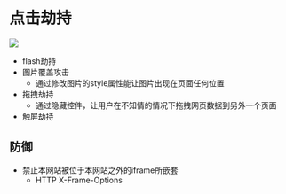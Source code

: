 # 点击劫持

![](https://upload-images.jianshu.io/upload_images/2166980-06491836dedab318.jpg?imageMogr2/auto-orient/strip|imageView2/2/w/498/format/webp)

- flash劫持
- 图片覆盖攻击
  - 通过修改图片的style属性能让图片出现在页面任何位置
- 拖拽劫持
  - 通过隐藏控件，让用户在不知情的情况下拖拽网页数据到另外一个页面
- 触屏劫持

## 防御 

- 禁止本网站被位于本网站之外的iframe所嵌套
  - HTTP X-Frame-Options